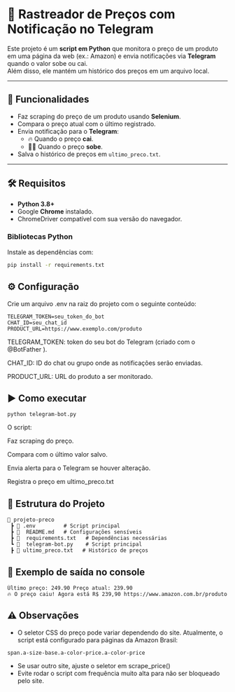 # 🔎 Rastreador de Preços com Notificação no Telegram

Este projeto é um **script em Python** que monitora o preço de um produto em uma página da web (ex.: Amazon) e envia notificações via **Telegram** quando o valor sobe ou cai.  
Além disso, ele mantém um histórico dos preços em um arquivo local.

---

## 🚀 Funcionalidades

- Faz scraping do preço de um produto usando **Selenium**.
- Compara o preço atual com o último registrado.
- Envia notificação para o **Telegram**:
  - 🔥 Quando o preço **cai**.
  - 🤦‍♂️ Quando o preço **sobe**.
- Salva o histórico de preços em `ultimo_preco.txt`.

---

## 🛠️ Requisitos

- **Python 3.8+**
- Google **Chrome** instalado.
- ChromeDriver compatível com sua versão do navegador.

### Bibliotecas Python
Instale as dependências com:

```bash
pip install -r requirements.txt
````
## ⚙️ Configuração
Crie um arquivo .env na raiz do projeto com o seguinte conteúdo:

````
TELEGRAM_TOKEN=seu_token_do_bot
CHAT_ID=seu_chat_id
PRODUCT_URL=https://www.exemplo.com/produto
````
TELEGRAM_TOKEN: token do seu bot do Telegram (criado com o @BotFather
).

CHAT_ID: ID do chat ou grupo onde as notificações serão enviadas.

PRODUCT_URL: URL do produto a ser monitorado.
## ▶️ Como executar

````
python telegram-bot.py
````
O script:

Faz scraping do preço.

Compara com o último valor salvo.

Envia alerta para o Telegram se houver alteração.

Registra o preço em ultimo_preco.txt

## 📂 Estrutura do Projeto
````
📂 projeto-preco
 ┣ 📜 .env         # Script principal
 ┣ 📜  README.md   # Configurações sensíveis
 ┣ 📜  requirements.txt   # Dependências necessárias
 ┗ 📜  telegram-bot.py    # Script principal
 ┣ 📜 ultimo_preco.txt   # Histórico de preços  
````
## 📝 Exemplo de saída no console
````
Último preço: 249.90 Preço atual: 239.90
🔥 O preço caiu! Agora está R$ 239,90 https://www.amazon.com.br/produto
````

## ⚠️ Observações
+ O seletor CSS do preço pode variar dependendo do site.
Atualmente, o script está configurado para páginas da Amazon Brasil:

````
span.a-size-base.a-color-price.a-color-price
````
+ Se usar outro site, ajuste o seletor em scrape_price()
+ Evite rodar o script com frequência muito alta para não ser bloqueado pelo site.